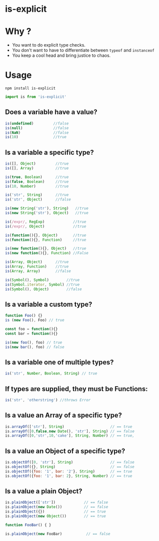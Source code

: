 # is-explicit

# Why ?
- You want to do explicit type checks.
- You don't want to have to differentiate between ```typeof``` and ```instanceof```
- You keep a cool head and bring justice to chaos.

# Usage

``npm install is-explicit``
```js
import is from 'is-explicit'
```

## Does a variable have a value?
```js
is(undefined)         //false
is(null)              //false
is(NaN)               //false
is(10)                //true
```

## Is a variable a specific type?
```js
is([], Object)         //true
is([], Array)          //true

is(true, Boolean)      //true
is(false, Boolean)     //true
is(10, Number)         //true

is('str', String)      //true
is('str', Object)      //false

is(new String('str'), String)   //true
is(new String('str'), Object)   //true

is(/expr/, RegExp)             //true
is(/expr/, Object)             //true

is(function(){}, Object)       //true
is(function(){}, Function)     //true

is(new function(){}, Object)   //true
is(new function(){}, Function) //False

is(Array, Object)      //true
is(Array, Function)    //true
is(Array, Array)       //false

is(Symbol(), Symbol)        //true
is(Symbol.iterator, Symbol) //true
is(Symbol(), Object)        //false
```

## Is a variable a custom type?
```js
function Foo() {}
is (new Foo(), Foo) // true

const foo = function(){}
const bar = function(){}

is(new foo(), foo) // true
is(new bar(), foo) // false
```

## Is a variable one of multiple types?

```js
is('str', Number, Boolean, String) // true
```

## If types are supplied, they must be Functions:
```js
is('str', 'otherstring') //throws Error
```

## Is a value an Array of a specific type?
```js
is.arrayOf(['str'], String)                     // == true
is.arrayOf([0,false,new Date(), 'str'], String) // == false
is.arrayOf([0,'str',10,'cake'], String, Number) // == true,

```

## Is a value an Object of a specific type?
```js
is.objectOf([0, 'str'], String)                 // == false
is.objectOf({}, String)                         // == false
is.objectOf({foo: '1', bar: '2'}, String)       // == true
is.objectOf({foo: '1', bar: 2}, String, Number) // == true

```

## Is a value a plain Object?
```js
is.plainObject(['str'])             // == false
is.plainObject(new Date())          // == false
is.plainObject({})                  // == true
is.plainObject(new Object())        // == true

function FooBar() { }

is.plainObject(new FooBar)           // == false
```
